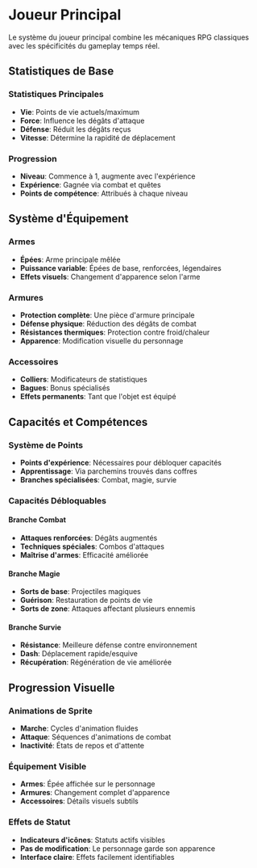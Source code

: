 # Joueur Principal

Le système du joueur principal combine les mécaniques RPG classiques avec les spécificités du gameplay temps réel.

## Statistiques de Base

### Statistiques Principales
- **Vie**: Points de vie actuels/maximum
- **Force**: Influence les dégâts d'attaque
- **Défense**: Réduit les dégâts reçus
- **Vitesse**: Détermine la rapidité de déplacement

### Progression
- **Niveau**: Commence à 1, augmente avec l'expérience
- **Expérience**: Gagnée via combat et quêtes
- **Points de compétence**: Attribués à chaque niveau

## Système d'Équipement

### Armes
- **Épées**: Arme principale mêlée
- **Puissance variable**: Épées de base, renforcées, légendaires
- **Effets visuels**: Changement d'apparence selon l'arme

### Armures
- **Protection complète**: Une pièce d'armure principale
- **Défense physique**: Réduction des dégâts de combat
- **Résistances thermiques**: Protection contre froid/chaleur
- **Apparence**: Modification visuelle du personnage

### Accessoires
- **Colliers**: Modificateurs de statistiques
- **Bagues**: Bonus spécialisés
- **Effets permanents**: Tant que l'objet est équipé

## Capacités et Compétences

### Système de Points
- **Points d'expérience**: Nécessaires pour débloquer capacités
- **Apprentissage**: Via parchemins trouvés dans coffres
- **Branches spécialisées**: Combat, magie, survie

### Capacités Débloquables

#### Branche Combat
- **Attaques renforcées**: Dégâts augmentés
- **Techniques spéciales**: Combos d'attaques
- **Maîtrise d'armes**: Efficacité améliorée

#### Branche Magie
- **Sorts de base**: Projectiles magiques
- **Guérison**: Restauration de points de vie
- **Sorts de zone**: Attaques affectant plusieurs ennemis

#### Branche Survie
- **Résistance**: Meilleure défense contre environnement
- **Dash**: Déplacement rapide/esquive
- **Récupération**: Régénération de vie améliorée

## Progression Visuelle

### Animations de Sprite
- **Marche**: Cycles d'animation fluides
- **Attaque**: Séquences d'animations de combat
- **Inactivité**: États de repos et d'attente

### Équipement Visible
- **Armes**: Épée affichée sur le personnage
- **Armures**: Changement complet d'apparence
- **Accessoires**: Détails visuels subtils

### Effets de Statut
- **Indicateurs d'icônes**: Statuts actifs visibles
- **Pas de modification**: Le personnage garde son apparence
- **Interface claire**: Effets facilement identifiables